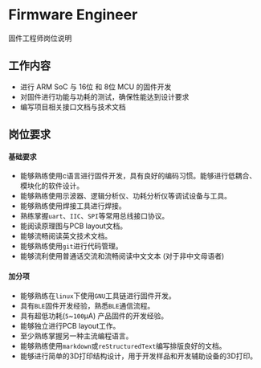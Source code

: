 # Firmware Engineer

固件工程师岗位说明

## 工作内容

- 进行 ARM SoC 与 16位 和 8位 MCU 的固件开发
- 对固件进行功能与功耗的测试，确保性能达到设计要求
- 编写项目相关接口文档与技术文档

## 岗位要求

#### 基础要求

- 能够熟练使用c语言进行固件开发，具有良好的编码习惯。能够进行低耦合、模块化的软件设计。
- 能够熟练使用示波器、逻辑分析仪、功耗分析仪等调试设备与工具。
- 能够熟练使用焊接工具进行焊接。
- 熟练掌握`uart`、`IIC`、`SPI`等常用总线接口协议。
- 能阅读原理图与PCB layout文档。
- 能够流畅阅读英文技术文档。
- 能够熟练使用`git`进行代码管理。
- 能够流利使用普通话交流和流畅阅读中文文本 (对于非中文母语者)

#### 加分项

- 能够熟练在`linux`下使用`GNU`工具链进行固件开发。
- 具有`BLE`固件开发经验，熟悉`BLE`通信流程。
- 具有超低功耗(`5`~`100`μA) 产品固件的开发经验。
- 能够独立进行PCB layout工作。
- 至少熟练掌握另一种主流编程语言。
- 能够熟练使用`markdown`或`reStructuredText`编写排版良好的文档。
- 能够进行简单的3D打印结构设计，用于开发样品和开发辅助设备的3D打印。
